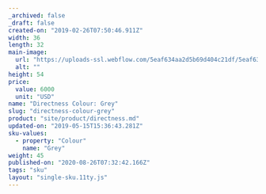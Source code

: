 ```yaml
---
_archived: false
_draft: false
created-on: "2019-02-26T07:50:46.911Z"
width: 36
length: 32
main-image:
  url: "https://uploads-ssl.webflow.com/5eaf634aa2d5b69d404c21df/5eaf634aa2d5b641a24c2258_store-item-3.jpg"
  alt: ""
height: 54
price:
  value: 6000
  unit: "USD"
name: "Directness Colour: Grey"
slug: "directness-colour-grey"
product: "site/product/directness.md"
updated-on: "2019-05-15T15:36:43.281Z"
sku-values:
  - property: "Colour"
    name: "Grey"
weight: 45
published-on: "2020-08-26T07:32:42.166Z"
tags: "sku"
layout: "single-sku.11ty.js"
---
```



